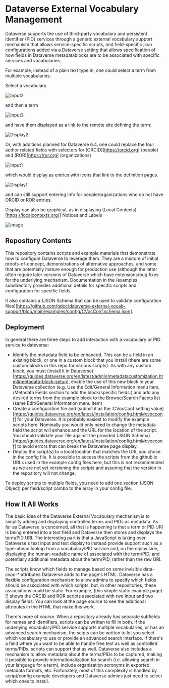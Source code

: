# Dataverse External Vocabulary Management

Dataverse supports the use of third-party vocabulary and persistent identifier (PID) services through a generic external vocabulary support mechanism that allows service-specific scripts, and field-specific json configurations added via a Dataverse setting that allows specification of how fields in Dataverse metadatablocks are to be associated with specific services and vocabularies.

For example, instead of a plain text type in, one could select a term from multiple vocabularies:

Select a vocabulary

![Input2](https://github.com/user-attachments/assets/e984acc4-de04-49f7-8397-a7f2c4fc70f5)

and then a term

![Input3](https://github.com/user-attachments/assets/de48f382-4d74-4e75-aa29-a76853e88eba)

and have them displayed as a link to the remote site defining the term:

![Display2](https://github.com/user-attachments/assets/27aab9fe-c876-4ab6-8d74-eb6cc29274c4)

Or, with additions planned for Dataverse 6.4, one could replace the four author related fields with selectors for (ORCID)[https://orcid.org] (people) and (ROR)[https://ror.org] (organizations)

![Input1](https://github.com/user-attachments/assets/b0f724e1-952b-4d48-8f89-8f046d797ce8)

which would display as entries with icons that link to the definition pages.

![Display1](https://github.com/user-attachments/assets/67fd166e-855b-4044-8dfd-d2ae0ccbfed5)

and can still support entering info for people/organizations who do not have ORCID or ROR entries.

Display can also be graphical, as in displaying (Local Contexts)[https://localcontexts.org/] Notices and Labels

![image](https://github.com/user-attachments/assets/87aab5b1-6aca-49b1-8f7a-1e253932650d)

## Repository Contents

This repository contains scripts and example materials that demonstrate how to configure Dataverse to leverage them. They are a mixture of initial proofs-of-concept, demonstrations of alternative approaches, and some that are potentially mature enough for production use (although the latter often require later versions of Dataverse which have extensions/bug fixes for the underlying mechanism. Documentation in the /examples subdirectory provides additional details for specific scripts and configuration for specific fields.

It also contains a (JSON Schema that can be used to validate configuration files)[https://github.com/gdcc/dataverse-external-vocab-support/blob/main/examples/config/CVocConf.schema.json].

## Deployment

In general there are three steps to add interaction with a vocabulary or PID service to dateverse:

* Identify the metadata field to be enhanced. This can be a field in an existing block, or one in a custom block that you install (there are some custom blocks in this repo for various scripts). As with any custom block, you must (install it in Dataverse)[https://guides.dataverse.org/en/latest/admin/metadatacustomization.html#metadata-block-setup], enable the use of this new block in your Dataverse collection (e.g. Use the Edit/General Information menu item, /Metadata Fields section to add the block/specific fields.) and add any desired terms from the example block to the Browse/Search Facets list (same Edit/General Information menu item)
* Create a configuration file and (submit it as the :CVocConf setting value)[https://guides.dataverse.org/en/latest/installation/config.html#cvocconf] for your Dataverse. It is probably easiest to modify the example scripts here. Nominally you would only need to change the metadata field the script will enhance and the URL for the location of the script. You should validate your file against the provided (JSON Schema)[https://guides.dataverse.org/en/latest/installation/config.html#cvocconf] to avoid errors that can break the Dataverse page display.
* Deploy the script(s) to a local location that matches the URL you chose in the config file. It is possible to access the scripts from the github.io URLs used in the example config files here, but this is not recommended as we are not yet versioning the scripts and assuring that the version in the repository will not change.

To deploy scripts to multiple fields, you need to add one section (JSON Object) per field/script combo to the array in your config file.

## How It All Works

The basic idea of the Dataverse External Vocabulary mechanism is to simplify adding and displaying controlled terms and PIDs as metadata. As far as Dataverse is concerned, all that is happening is that a term or PID URI is being entered into a text field and Dataverse then stores and displays the term/PID URI. The interesting part is that a JavaScript is taking over Dataverse's text input and text display to instead provide support such as a type-ahead lookup from a vocabulary/PID service and, on the diplay side, displaying the human-readable name of associated with the term/PID, and potentially additional metadata about the term/PID, rather than the raw URI.

The scripts know which fields to manage based on some invisible data-cvoc-* attributes Dataverse adds to the page's HTML. Dataverse has a flexible configuration mechanism to allow admins to specify which fields should be associated with which scripts, but, in other repositories, these associations could be static. For example, (this simple static example page)[] shows the ORCID and ROR scripts associated with two input and two display fields. You can look at the page source to see the additional attributes in the HTML that make this work.

There's more of course. When a repository already has separate subfields for names and identifiers, scripts can be written to fill in both. If the underlying vocabulary/PID service supports multiple vocabularies, or has an advanced search mechanism, the scipts can be written to let you select which vocabulary to use or provide an advanced search interface. If there's a field where you want to be able to handle free text as well as controlled terms/PIDs, scripts can support that as well. Dataverse also includes a mechanism to allow metadata about the terms/PIDs to be captured, making it possible to provide internationalization for search (i.e. allowing search in your language for a term), include organization acronyms in exported metadata formats, etc. Fortunately, most of this complexity is handled by script/config example developers and Dataverse admins just need to select which ones to install.






